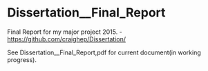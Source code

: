 # Dissertation__Final_Report
Final Report for my major project 2015. - https://github.com/craighep/Dissertation/ 

See Dissertation__Final_Report,pdf for current document(in working progress).
